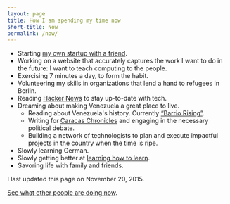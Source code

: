 ```yaml
---
layout: page
title: How I am spending my time now
short-title: Now
permalink: /now/
---
```


* Starting [my own startup with a friend](http://www.magia.se/comewith-landing/).
* Working on a website that accurately captures the work I want to do in the future: I want to teach computing to the people.
* Exercising 7 minutes a day, to form the habit.
* Volunteering my skills in organizations that lend a hand to refugees in Berlin.
* Reading [Hacker News](http://www.twitter.com/newsycombinator) to stay up-to-date with tech.
* Dreaming about making Venezuela a great place to live.
  * Reading about Venezuela's history. Currently [“Barrio Rising”](http://www.amazon.com/Barrio-Rising-Popular-Politics-Venezuela/dp/0520283325/ref=as_sl_pc_qf_sp_asin_til?tag=caracachroni-20&linkCode=w00&linkId=PS45OERCMPDSSXYK&creativeASIN=0520283325).
  * Writing for [Caracas Chronicles](http://www.caracaschronicles.com) and engaging in the necessary political debate.
  * Building a network of technologists to plan and execute impactful projects in the country when the time is ripe.
* Slowly learning German.
* Slowly getting better at [learning how to learn](https://www.coursera.org/learn/learning-how-to-learn).
* Savoring life with family and friends.

I last updated this page on November 20, 2015.

[See what other people are doing now](http://www.nownownow.com).
